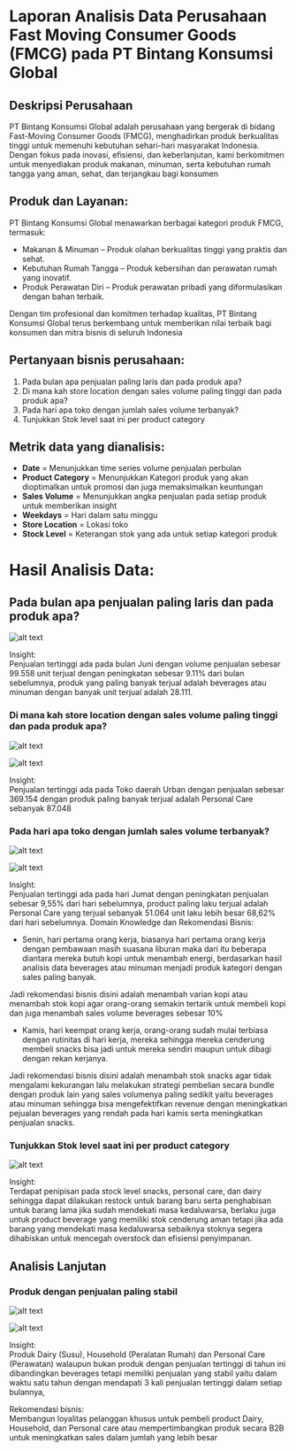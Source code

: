 # Laporan Analisis Data Perusahaan Fast Moving Consumer Goods (FMCG) pada PT Bintang Konsumsi Global

## Deskripsi Perusahaan

PT Bintang Konsumsi Global adalah perusahaan yang bergerak di bidang Fast-Moving Consumer Goods (FMCG), menghadirkan produk berkualitas tinggi untuk memenuhi kebutuhan sehari-hari masyarakat Indonesia. Dengan fokus pada inovasi, efisiensi, dan keberlanjutan, kami berkomitmen untuk menyediakan produk makanan, minuman, serta kebutuhan rumah tangga yang aman, sehat, dan terjangkau bagi konsumen

## Produk dan Layanan:

PT Bintang Konsumsi Global menawarkan berbagai kategori produk FMCG, termasuk:

- Makanan & Minuman – Produk olahan berkualitas tinggi yang praktis dan sehat.
- Kebutuhan Rumah Tangga – Produk kebersihan dan perawatan rumah yang inovatif.
- Produk Perawatan Diri – Produk perawatan pribadi yang diformulasikan dengan bahan terbaik.

Dengan tim profesional dan komitmen terhadap kualitas, PT Bintang Konsumsi Global terus berkembang untuk memberikan nilai terbaik bagi konsumen dan mitra bisnis di seluruh Indonesia

## Pertanyaan bisnis perusahaan:

1. Pada bulan apa penjualan paling laris dan pada produk apa?
2. Di mana kah store location dengan sales volume paling tinggi dan pada produk apa?
3. Pada hari apa toko dengan jumlah sales volume terbanyak?
4. Tunjukkan Stok level saat ini per product category

## Metrik data yang dianalisis:

- **Date** = Menunjukkan time series volume penjualan perbulan
- **Product Category** = Menunjukkan Kategori produk yang akan dioptimalkan untuk promosi dan juga memaksimalkan keuntungan
- **Sales Volume** = Menunjukkan angka penjualan pada setiap produk untuk memberikan insight
- **Weekdays** = Hari dalam satu minggu
- **Store Location** = Lokasi toko
- **Stock Level** = Keterangan stok yang ada untuk setiap kategori produk

# Hasil Analisis Data:

## Pada bulan apa penjualan paling laris dan pada produk apa?

![alt text](images/graph_sales.png)

Insight:
<br>Penjualan tertinggi ada pada bulan Juni dengan volume penjualan sebesar 99.558 unit terjual dengan peningkatan sebesar 9.11% dari bulan sebelumnya, produk yang paling banyak terjual adalah beverages atau minuman dengan banyak unit terjual adalah 28.111.

### Di mana kah store location dengan sales volume paling tinggi dan pada produk apa?

![alt text](images/graph_store.png)

![alt text](images/table_store.png)

Insight:
<br>Penjualan tertinggi ada pada Toko daerah Urban dengan penjualan sebesar 369.154 dengan produk paling banyak terjual adalah Personal Care sebanyak 87.048

### Pada hari apa toko dengan jumlah sales volume terbanyak?

![alt text](images/graph_days.png)

![alt text](images/table_days.png)

Insight:
<br>Penjualan tertinggi ada pada hari Jumat dengan peningkatan penjualan sebesar 9,55% dari hari sebelumnya, product paling laku terjual adalah Personal Care yang terjual sebanyak 51.064 unit laku lebih besar 68,62% dari hari sebelumnya.
Domain Knowledge dan Rekomendasi Bisnis:

- Senin, hari pertama orang kerja, biasanya hari pertama orang kerja dengan pembawaan masih suasana liburan maka dari itu beberapa diantara mereka butuh kopi untuk menambah energi, berdasarkan hasil analisis data beverages atau minuman menjadi produk kategori dengan sales paling banyak.

Jadi rekomendasi bisnis disini adalah menambah varian kopi atau menambah stok kopi agar orang-orang semakin tertarik untuk membeli kopi dan juga menambah sales volume beverages sebesar 10%

- Kamis, hari keempat orang kerja, orang-orang sudah mulai terbiasa dengan rutinitas di hari kerja, mereka sehingga mereka cenderung membeli snacks bisa jadi untuk mereka sendiri maupun untuk dibagi dengan rekan kerjanya.

Jadi rekomendasi bisnis disini adalah menambah stok snacks agar tidak mengalami kekurangan lalu melakukan strategi pembelian secara bundle dengan produk lain yang sales volumenya paling sedikit yaitu beverages atau minuman sehingga bisa mengefektifkan revenue dengan meningkatkan pejualan beverages yang rendah pada hari kamis serta meningkatkan penjualan snacks.

### Tunjukkan Stok level saat ini per product category

![alt text](images/stocks.png)

Insight:
<br>Terdapat penipisan pada stock level snacks, personal care, dan dairy sehingga dapat dilakukan restock untuk barang baru serta penghabisan untuk barang lama jika sudah mendekati masa kedaluwarsa, berlaku juga untuk product beverage yang memiliki stok cenderung aman tetapi jika ada barang yang mendekati masa kedaluwarsa sebaiknya stoknya segera dihabiskan untuk mencegah overstock dan efisiensi penyimpanan.

## Analisis Lanjutan

### Produk dengan penjualan paling stabil

![alt text](images/stable.png)

![alt text](images/stable_table.png)

Insight:
<br>Produk Dairy (Susu), Household (Peralatan Rumah) dan Personal Care (Perawatan) walaupun bukan produk dengan penjualan tertinggi di tahun ini dibandingkan beverages tetapi memiliki penjualan yang stabil yaitu dalam waktu satu tahun dengan mendapati 3 kali penjualan tertinggi dalam setiap bulannya,

Rekomendasi bisnis:
<br>Membangun loyalitas pelanggan khusus untuk pembeli product Dairy, Household, dan Personal care atau mempertimbangkan produk secara B2B untuk meningkatkan sales dalam jumlah yang lebih besar
